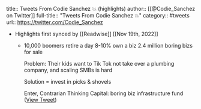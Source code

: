 title:: Tweets From Codie Sanchez 💥 (highlights)
author:: [[@Codie_Sanchez on Twitter]]
full-title:: "Tweets From Codie Sanchez 💥"
category:: #tweets
url:: https://twitter.com/Codie_Sanchez

- Highlights first synced by [[Readwise]] [[Nov 19th, 2022]]
	- 10,000 boomers retire a day
	  8-10% own a biz
	  2.4 million boring bizs for sale
	  
	  Problem: Their kids want to Tik Tok not take over a plumbing company, and scaling SMBs is hard
	  
	  Solution = invest in picks & shovels
	  
	  Enter, Contrarian Thinking Capital: boring biz infrastructure fund ([View Tweet](https://twitter.com/Codie_Sanchez/status/1520022865613103104))